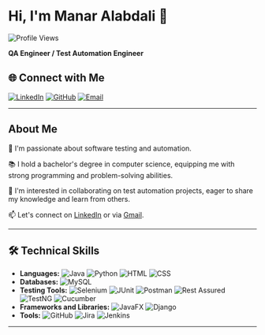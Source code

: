 # Hi, I'm Manar Alabdali 👋

![Profile Views](https://komarev.com/ghpvc/?username=Manarahmed99&color=green)

**QA Engineer / Test Automation Engineer**

## 🌐 Connect with Me

[![LinkedIn](https://img.shields.io/badge/LinkedIn-0077B5?style=flat-square&logo=linkedin&logoColor=white)](https://www.linkedin.com/in/manaralabdali/)
[![GitHub](https://img.shields.io/badge/GitHub-181717?style=flat-square&logo=github&logoColor=white)](https://github.com/Manarahmed99)
[![Email](https://img.shields.io/badge/Email-D14836?style=flat-square&logo=gmail&logoColor=white)](mailto:manar6hmed@gmail.com)

---

## About Me

👀 I'm passionate about software testing and automation.

📚 I hold a bachelor's degree in computer science, equipping me with strong programming and problem-solving abilities.

💞️ I'm interested in collaborating on test automation projects, eager to share my knowledge and learn from others.

📫 Let's connect on [LinkedIn](https://www.linkedin.com/in/manaralabdali/) or via [Gmail](mailto:manar6hmed@gmail.com).

---

## 🛠️ Technical Skills

- **Languages:** ![Java](https://img.shields.io/badge/Java-ED8B00?style=flat-square&logo=java&logoColor=white) ![Python](https://img.shields.io/badge/Python-3776AB?style=flat-square&logo=python&logoColor=white) ![HTML](https://img.shields.io/badge/HTML5-E34F26?style=flat-square&logo=html5&logoColor=white) ![CSS](https://img.shields.io/badge/CSS3-1572B6?style=flat-square&logo=css3&logoColor=white)
- **Databases:** ![MySQL](https://img.shields.io/badge/MySQL-00000F?style=flat-square&logo=mysql&logoColor=white)
- **Testing Tools:** ![Selenium](https://img.shields.io/badge/Selenium-43B02A?style=flat-square&logo=selenium&logoColor=white) ![JUnit](https://img.shields.io/badge/JUnit-25A162?style=flat-square&logo=junit5&logoColor=white) ![Postman](https://img.shields.io/badge/Postman-FF6C37?style=flat-square&logo=postman&logoColor=white) ![Rest Assured](https://img.shields.io/badge/Rest%20Assured-6DB33F?style=flat-square&logo=spring&logoColor=white) ![TestNG](https://img.shields.io/badge/TestNG-FF6C37?style=flat-square&logo=testng&logoColor=white) ![Cucumber](https://img.shields.io/badge/Cucumber-23D96C?style=flat-square&logo=cucumber&logoColor=white)
- **Frameworks and Libraries:** ![JavaFX](https://img.shields.io/badge/JavaFX-3776AB?style=flat-square&logo=java&logoColor=white) ![Django](https://img.shields.io/badge/Django-092E20?style=flat-square&logo=django&logoColor=white)
- **Tools:** ![GitHub](https://img.shields.io/badge/GitHub-181717?style=flat-square&logo=github&logoColor=white) ![Jira](https://img.shields.io/badge/Jira-0052CC?style=flat-square&logo=jira&logoColor=white) ![Jenkins](https://img.shields.io/badge/Jenkins-D24939?style=flat-square&logo=jenkins&logoColor=white)

---
